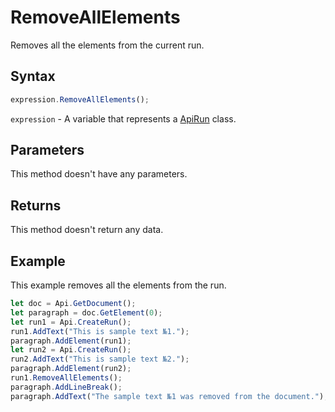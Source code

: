 # RemoveAllElements

Removes all the elements from the current run.

## Syntax

```javascript
expression.RemoveAllElements();
```

`expression` - A variable that represents a [ApiRun](../ApiRun.md) class.

## Parameters

This method doesn't have any parameters.

## Returns

This method doesn't return any data.

## Example

This example removes all the elements from the run.

```javascript editor-docx
let doc = Api.GetDocument();
let paragraph = doc.GetElement(0);
let run1 = Api.CreateRun();
run1.AddText("This is sample text №1.");
paragraph.AddElement(run1);
let run2 = Api.CreateRun();
run2.AddText("This is sample text №2.");
paragraph.AddElement(run2);
run1.RemoveAllElements();
paragraph.AddLineBreak();
paragraph.AddText("The sample text №1 was removed from the document.");
```
